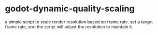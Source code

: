 # godot-dynamic-quality-scaling
a simple script to scale render resolution based on frame rate.
set a target frame rate, and the script will adjust the resolution to maintain it.
